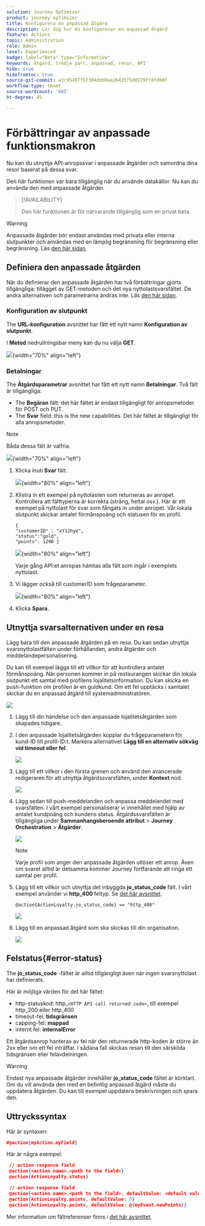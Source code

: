 ```yaml
---
solution: Journey Optimizer
product: journey optimizer
title: Konfigurera en anpassad åtgärd
description: Lär dig hur du konfigurerar en anpassad åtgärd
feature: Actions
topic: Administration
role: Admin
level: Experienced
badge: label="Beta" type="Informative"
keywords: åtgärd, tredje part, anpassad, resor, API
hide: true
hidefromtoc: true
source-git-commit: a3c95497fb7304ddd0aa26435f5d0279ff8fdb0f
workflow-type: tm+mt
source-wordcount: '665'
ht-degree: 4%

---
```


# Förbättringar av anpassade funktionsmakron

Nu kan du utnyttja API-anropssvar i anpassade åtgärder och samordna dina resor baserat på dessa svar.

Den här funktionen var bara tillgänglig när du använde datakällor. Nu kan du använda den med anpassade åtgärder.

>[!AVAILABILITY]
>
>Den här funktionen är för närvarande tillgänglig som en privat beta.

>[!WARNING]
>
>Anpassade åtgärder bör endast användas med privata eller interna slutpunkter och användas med en lämplig begränsning för begränsning eller begränsning. Läs [den här sidan](../configuration/external-systems.md).

## Definiera den anpassade åtgärden

När du definierar den anpassade åtgärden har två förbättringar gjorts tillgängliga: tillägget av GET-metoden och det nya nyttolastsvarsfältet. De andra alternativen och parametrarna ändras inte. Läs [den här sidan](../action/about-custom-action-configuration.md).

### Konfiguration av slutpunkt

The **URL-konfiguration** avsnittet har fått ett nytt namn **Konfiguration av slutpunkt**.

I **Metod** nedrullningsbar meny kan du nu välja **GET**.

![](assets/action-response1.png){width="70%" align="left"}

### Betalningar

The **Åtgärdsparametrar** avsnittet har fått ett nytt namn **Betalningar**. Två fält är tillgängliga:

* The **Begäran** fält: det här fältet är endast tillgängligt för anropsmetoder för POST och PUT.
* The **Svar** field: this is the new capabilities. Det här fältet är tillgängligt för alla anropsmetoder.

>[!NOTE]
> 
>Båda dessa fält är valfria.

![](assets/action-response2.png){width="70%" align="left"}

1. Klicka inuti **Svar** fält.

   ![](assets/action-response3.png){width="80%" align="left"}

1. Klistra in ett exempel på nyttolasten som returneras av anropet. Kontrollera att fälttyperna är korrekta (sträng, heltal osv.). Här är ett exempel på nyttolast för svar som fångats in under anropet. Vår lokala slutpunkt skickar antalet förmånspoäng och statusen för en profil.

   ```
   {
   "customerID" : "xY12hye",    
   "status":"gold",
   "points": 1290 }
   ```

   ![](assets/action-response4.png){width="80%" align="left"}

   Varje gång API:et anropas hämtas alla fält som ingår i exemplets nyttolast.

1. Vi lägger också till customerID som frågeparameter.

   ![](assets/action-response9.png){width="80%" align="left"}

1. Klicka **Spara**.

## Utnyttja svarsalternativen under en resa

Lägg bara till den anpassade åtgärden på en resa. Du kan sedan utnyttja svarsnyttolastfälten under förhållanden, andra åtgärder och meddelandepersonalisering.

Du kan till exempel lägga till ett villkor för att kontrollera antalet förmånspoäng. När personen kommer in på restaurangen skickar din lokala slutpunkt ett samtal med profilens lojalitetsinformation. Du kan skicka en push-funktion om profilen är en guldkund. Om ett fel upptäcks i samtalet skickar du en anpassad åtgärd till systemadministratören.

![](assets/action-response5.png)

1. Lägg till din händelse och den anpassade lojalitetsåtgärden som skapades tidigare.

1. I den anpassade lojalitetsåtgärden kopplar du frågeparametern för kund-ID till profil-ID:t. Markera alternativet **Lägg till en alternativ sökväg vid timeout eller fel**.

   ![](assets/action-response10.png)

1. Lägg till ett villkor i den första grenen och använd den avancerade redigeraren för att utnyttja åtgärdssvarsfälten, under **Kontext** nod.

   ![](assets/action-response6.png)

1. Lägg sedan till push-meddelanden och anpassa meddelandet med svarsfälten. I vårt exempel personaliserar vi innehållet med hjälp av antalet kundpoäng och kundens status. Åtgärdssvarsfälten är tillgängliga under **Sammanhangsberoende attribut** > **Journey Orchestration** > **Åtgärder**.

   ![](assets/action-response8.png)

   >[!NOTE]
   >
   >Varje profil som anger den anpassade åtgärden utlöser ett anrop. Även om svaret alltid är detsamma kommer Journey fortfarande att ringa ett samtal per profil.

1. Lägg till ett villkor och utnyttja det inbyggda **jo_status_code** fält. I vårt exempel använder vi
   **http_400** feltyp. Se [det här avsnittet](#error-status).

   ```
   @action{ActionLoyalty.jo_status_code} == "http_400"
   ```

   ![](assets/action-response7.png)

1. Lägg till en anpassad åtgärd som ska skickas till din organisation.

   ![](assets/action-response11.png)

## Felstatus{#error-status}

The **jo_status_code** -fältet är alltid tillgängligt även när ingen svarsnyttolast har definierats.

Här är möjliga värden för det här fältet:

* http-statuskod: http_`<HTTP API call returned code>`, till exempel http_200 eller http_400
* timeout-fel: **tidsgränsen**
* capping-fel: **mappad**
* internt fel: **internalError**

Ett åtgärdsanrop hanteras av fel när den returnerade http-koden är större än 2xx eller om ett fel inträffar. I sådana fall skickas resan till den särskilda tidsgränsen eller felavdelningen.

>[!WARNING]
>
>Endast nya anpassade åtgärder innehåller **jo_status_code** fältet är körklart. Om du vill använda den med en befintlig anpassad åtgärd måste du uppdatera åtgärden. Du kan till exempel uppdatera beskrivningen och spara den.

## Uttryckssyntax

Här är syntaxen:

```json
#@action{myAction.myField} 
```

Här är några exempel:

```json
 // action response field
 @action{<action name>.<path to the field>}
 @action{ActionLoyalty.status}
```

```json
 // action response field
 @action{<action name>.<path to the field>, defaultValue: <default value expression>}
 @action{ActionLoyalty.points, defaultValue: 0}
 @action{ActionLoyalty.points, defaultValue: @{myEvent.newPoints}}
```

Mer information om fältreferenser finns i [det här avsnittet](../building-journeys/expression/field-references.md).
